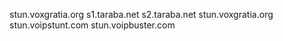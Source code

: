 stun.voxgratia.org
s1.taraba.net
s2.taraba.net
stun.voxgratia.org
stun.voipstunt.com
stun.voipbuster.com